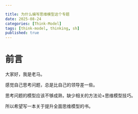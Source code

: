 ```yaml
---

title: 为什么编写思维模型这个专题
date: 2025-08-24
categories: [Think-Model]
tags: [think-model, thinking, sh]
published: true
---
```



# 前言

大家好，我是老马。

感觉自己思考问题，总是比自己的领导差一些。

思考问题的模型应该不够成熟，缺少相关的方法论+思维模型技巧。

所以希望写一本关于提升全面思维模型的书。



